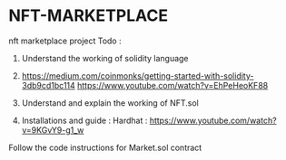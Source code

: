 # NFT-MARKETPLACE
nft marketplace project 
Todo :

1. Understand the working of solidity language 
2. https://medium.com/coinmonks/getting-started-with-solidity-3db9cd1bc114
    https://www.youtube.com/watch?v=EhPeHeoKF88

3. Understand and explain the working of NFT.sol
4. Installations and guide :
  Hardhat : https://www.youtube.com/watch?v=9KGvY9-g1_w
  


Follow the code instructions for Market.sol contract 


